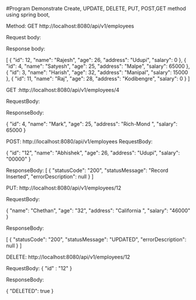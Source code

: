 #Program Demonstrate Create, UPDATE, DELETE, PUT, POST,GET method using spring boot,

Method: GET
http://localhost:8080/api/v1/employees

Request body:

Response body:

[
{
        "id": 12,
        "name": "Rajesh",
        "age": 26,
        "address": "Udupi",
        "salary": 0
    },
    {
        "id": 4,
        "name": "Satyesh",
        "age": 25,
        "address": "Malpe",
        "salary": 65000
    },
    {
        "id": 3,
        "name": "Harish",
        "age": 32,
        "address": "Manipal",
        "salary": 15000
    },
    {
        "id": 11,
        "name": "Raj",
        "age": 28,
        "address": "Kodibengre",
        "salary": 0
    }
]


GET :http://localhost:8080/api/v1/employees/4

RequestBody: 


ResponseBody: 

{
    "id": 4,
    "name": "Mark",
    "age": 25,
    "address": "Rich-Mond                                         ",
    "salary": 65000
}


POST: http://localhost:8080/api/v1/employees
RequestBody: 

{
    "id": "12",
    "name": "Abhishek",
    "age": 26,
    "address": "Udupi",
    "salary": "00000"
}

ResponseBody: 
  [
    {
        "statusCode": "200",
        "statusMessage": "Record Inserted",
        "errorDescription": null
    }
  ]
  
  
 PUT:  http://localhost:8080/api/v1/employees/12
 
 RequestBody: 
 
 {
    "name": "Chethan",
    "age": "32",
    "address": "California                                        ",
    "salary": "46000"
}

ResponseBody: 

[
    {
        "statusCode": "200",
        "statusMessage": "UPDATED",
        "errorDescription": null
    }
]


DELETE: http://localhost:8080/api/v1/employees/12

RequestBody: 
{
    "id" : "12"
}

ResponseBody: 

{
    "DELETED": true
}



            
